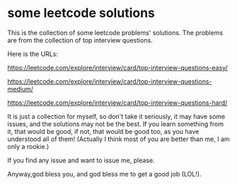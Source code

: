 # some leetcode solutions

This is the collection of some leetcode problems' solutions. The problems are from the collection of top interview questions.

Here is the URLs:

https://leetcode.com/explore/interview/card/top-interview-questions-easy/

https://leetcode.com/explore/interview/card/top-interview-questions-medium/

https://leetcode.com/explore/interview/card/top-interview-questions-hard/

It is just a collection for myself, so don't take it seriously, it may have some issues, and the solutions may not be the best.
If you learn something from it, that would be good, if not, that would be good too, as you have understood all of them! (Actually I think most of you are better than me, I am only a rookie.)

If you find any issue and want to issue me, please.

Anyway,god bless you, and god bless me to get a good job (LOL!).